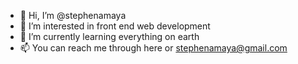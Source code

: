 - 👋 Hi, I’m @stephenamaya
- 👀 I’m interested in front end web development
- 🌱 I’m currently learning everything on earth
- 📫 You can reach me through here or stephenamaya@gmail.com

<!---
stephenamaya/stephenamaya is a ✨ special ✨ repository because its `README.md` (this file) appears on your GitHub profile.
You can click the Preview link to take a look at your changes.
--->
